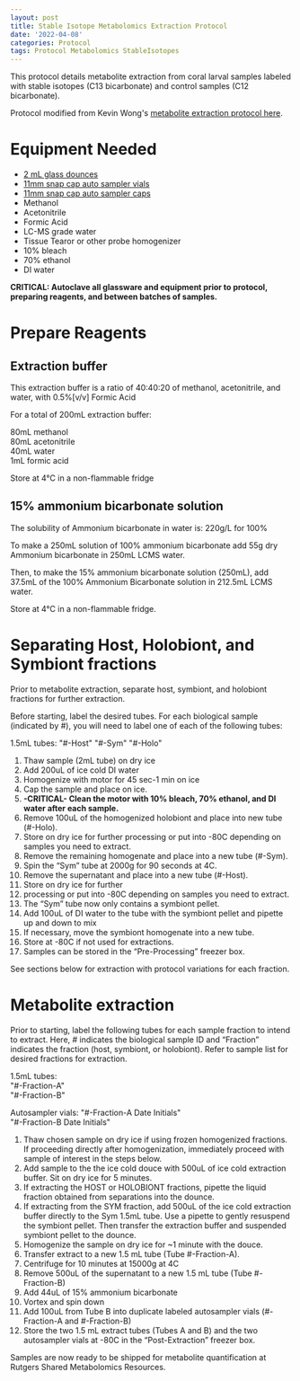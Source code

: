 ```yaml
---
layout: post
title: Stable Isotope Metabolomics Extraction Protocol
date: '2022-04-08'
categories: Protocol
tags: Protocol Metabolomics StableIsotopes
---
```


This protocol details metabolite extraction from coral larval samples labeled with stable isotopes (C13 bicarbonate) and control samples (C12 bicarbonate).  

Protocol modified from Kevin Wong's [metabolite extraction protocol here](https://kevinhwong1.github.io/KevinHWong_Notebook/Metabolomics-P-astreoides-sample-prep/).  

# Equipment Needed  

- [2 mL glass dounces](https://www.sigmaaldrich.com/US/en/product/sigma/d8938)  
- [11mm snap cap auto sampler vials](https://www.thermofisher.com/order/catalog/product/6ERV11-03PPC)  
- [11mm snap cap auto sampler caps](https://www.fishersci.com/shop/products/thermo-scientific-sun-sri-11mm-snap-caps-5/p-2363726)  
- Methanol
- Acetonitrile
- Formic Acid
- LC-MS grade water
- Tissue Tearor or other probe homogenizer
- 10% bleach
- 70% ethanol
- DI water

**CRITICAL: Autoclave all glassware and equipment prior to protocol, preparing reagents, and between batches of samples.**  

# Prepare Reagents  

## Extraction buffer  

This extraction buffer is a ratio of 40:40:20 of methanol, acetonitrile, and water, with 0.5%[v/v] Formic Acid    

For a total of 200mL extraction buffer:  

80mL methanol  
80mL acetonitrile  
40mL water  
1mL formic acid  

Store at 4°C in a non-flammable fridge  

## 15% ammonium bicarbonate solution  

The solubility of Ammonium bicarbonate in water is: 220g/L for 100%  

To make a 250mL solution of 100% ammonium bicarbonate add 55g dry Ammonium bicarbonate in 250mL LCMS water.  

Then, to make the 15% ammonium bicarbonate solution (250mL), add 37.5mL of the 100% Ammonium Bicarbonate solution in 212.5mL LCMS water.  

Store at 4°C in a non-flammable fridge.  

# Separating Host, Holobiont, and Symbiont fractions  

Prior to metabolite extraction, separate host, symbiont, and holobiont fractions for further extraction. 

Before starting, label the desired tubes. For each biological sample (indicated by #), you will need to label one of each of the following tubes: 

1.5mL tubes: 
"#-Host"
"#-Sym"
"#-Holo"

1. Thaw sample (2mL tube) on dry ice   
2. Add 200uL of ice cold DI water 
3. Homogenize with motor for 45 sec-1 min on ice
4. Cap the sample and place on ice. 
5. **-CRITICAL- Clean the motor with 10% bleach, 70% ethanol, and DI water after each sample.**  
6. Remove 100uL of the homogenized holobiont and place into new tube (#-Holo).  
7. Store on dry ice for further processing or put into -80C depending on samples you need to extract.
8. Remove the remaining homogenate and place into a new tube (#-Sym).
9. Spin the “Sym” tube at 2000g for 90 seconds at 4C. 
10. Remove the supernatant and place into a new tube (#-Host). 
11. Store on dry ice for further
12. processing or put into -80C depending on samples you need to extract. 
13. The “Sym” tube now only contains a symbiont pellet. 
14. Add 100uL of DI water to the tube with the symbiont pellet and pipette up and down to mix 
15. If necessary, move the symbiont homogenate into a new tube.
16. Store at -80C if not used for extractions. 
17. Samples can be stored in the “Pre-Processing” freezer box. 

See sections below for extraction with protocol variations for each fraction.  

# Metabolite extraction  

Prior to starting, label the following tubes for each sample fraction to intend to extract. Here, # indicates the biological sample ID and “Fraction” indicates the fraction (host, symbiont, or holobiont). Refer to sample list for desired fractions for extraction. 

1.5mL tubes:   
"#-Fraction-A"  
"#-Fraction-B"  

Autosampler vials: 
"#-Fraction-A Date Initials"  
"#-Fraction-B Date Initials"  

1. Thaw chosen sample on dry ice if using frozen homogenized fractions. If proceeding directly after homogenization, immediately proceed with sample of interest in the steps below. 
2. Add sample to the the ice cold douce with 500uL of ice cold extraction buffer. Sit on dry ice for 5 minutes.
3. If extracting the HOST or HOLOBIONT fractions, pipette the liquid fraction obtained from separations into the dounce. 
4. If extracting from the SYM fraction, add 500uL of the ice cold extraction buffer directly to the Sym 1.5mL tube. Use a pipette to gently resuspend the symbiont pellet. Then transfer the extraction buffer and suspended symbiont pellet to the dounce. 
5. Homogenize the sample on dry ice for ~1 minute with the douce. 
6. Transfer extract to a new 1.5 mL tube (Tube #-Fraction-A). 
7. Centrifuge for 10 minutes at 15000g at 4C 
8. Remove 500uL of the supernatant to a new 1.5 mL tube (Tube #-Fraction-B)
9. Add 44uL of 15% ammonium bicarbonate 
10. Vortex and spin down
11. Add 100uL from Tube B into duplicate labeled autosampler vials (#-Fraction-A and #-Fraction-B) 
12. Store the two 1.5 mL extract tubes (Tubes A and B) and the two autosampler vials at -80C in the “Post-Extraction” freezer box. 

Samples are now ready to be shipped for metabolite quantification at Rutgers Shared Metabolomics Resources.  
 
  









 
